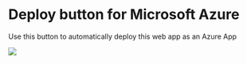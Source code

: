 Deploy button for Microsoft Azure
====================

Use this button to automatically deploy this web app as an Azure App

<a href="https://azuredeploy.net/" target="_blank"><img src="http://azuredeploy.net/deploybutton.png"/></a>
